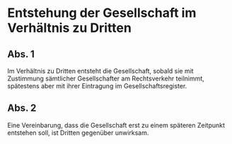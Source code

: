 # Entstehung der Gesellschaft im Verhältnis zu Dritten



## Abs. 1

 Im Verhältnis zu Dritten entsteht die Gesellschaft, sobald sie mit Zustimmung sämtlicher Gesellschafter am Rechtsverkehr teilnimmt, spätestens aber mit ihrer Eintragung im Gesellschaftsregister.

## Abs. 2

 Eine Vereinbarung, dass die Gesellschaft erst zu einem späteren Zeitpunkt entstehen soll, ist Dritten gegenüber unwirksam. 

